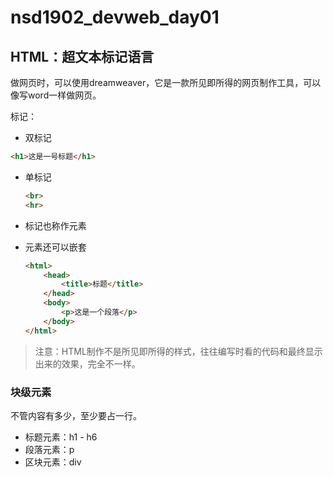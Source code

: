# nsd1902_devweb_day01

## HTML：超文本标记语言

做网页时，可以使用dreamweaver，它是一款所见即所得的网页制作工具，可以像写word一样做网页。

标记：

- 双标记
```html
<h1>这是一号标题</h1>
```

- 单标记

  ```html
  <br>
  <hr>
  ```

- 标记也称作元素

- 元素还可以嵌套

  ```html
  <html>
      <head>
          <title>标题</title>
      </head>
      <body>
          <p>这是一个段落</p>
      </body>
  </html>
  ```

> 注意：HTML制作不是所见即所得的样式，往往编写时看的代码和最终显示出来的效果，完全不一样。

### 块级元素

不管内容有多少，至少要占一行。

- 标题元素：h1 - h6
- 段落元素：p
- 区块元素：div













